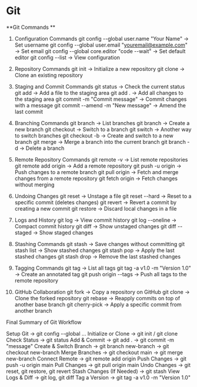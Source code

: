 # Git
 **Git Commands **

1. Configuration Commands
git config --global user.name "Your Name" → Set username
git config --global user.email "youremail@example.com" → Set email
git config --global core.editor "code --wait" → Set default editor
git config --list → View configuration

2. Repository Commands
git init → Initialize a new repository
git clone <repo-url> → Clone an existing repository

3. Staging and Commit Commands
git status → Check the current status
git add <file> → Add a file to the staging area
git add . → Add all changes to the staging area
git commit -m "Commit message" → Commit changes with a message
git commit --amend -m "New message" → Amend the last commit

4. Branching Commands
git branch → List branches
git branch <branch-name> → Create a new branch
git checkout <branch-name> → Switch to a branch
git switch <branch-name> → Another way to switch branches
git checkout -b <branch-name> → Create and switch to a new branch
git merge <branch-name> → Merge a branch into the current branch
git branch -d <branch-name> → Delete a branch

5. Remote Repository Commands
git remote -v → List remote repositories
git remote add origin <repo-url> → Add a remote repository
git push -u origin <branch-name> → Push changes to a remote branch
git pull origin <branch-name> → Fetch and merge changes from a remote repository
git fetch origin → Fetch changes without merging

6. Undoing Changes
git reset <file> → Unstage a file
git reset --hard <commit-hash> → Reset to a specific commit (deletes changes)
git revert <commit-hash> → Revert a commit by creating a new commit
git restore <file> → Discard local changes in a file

7. Logs and History
git log → View commit history
git log --oneline → Compact commit history
git diff → Show unstaged changes
git diff --staged → Show staged changes

8. Stashing Commands
git stash → Save changes without committing
git stash list → Show stashed changes
git stash pop → Apply the last stashed changes
git stash drop → Remove the last stashed changes

9. Tagging Commands
git tag → List all tags
git tag -a v1.0 -m "Version 1.0" → Create an annotated tag
git push origin --tags → Push all tags to the remote repository

10. GitHub Collaboration
git fork → Copy a repository on GitHub
git clone <forked-repo-url> → Clone the forked repository
git rebase <branch> → Reapply commits on top of another base branch
git cherry-pick <commit-hash> → Apply a specific commit from another branch


Final Summary of Git Workflow

Setup Git → git config --global ...
Initialize or Clone → git init / git clone
Check Status → git status
Add & Commit → git add . → git commit -m "message"
Create & Switch Branch → git branch new-branch → git checkout new-branch
Merge Branches → git checkout main → git merge new-branch
Connect Remote → git remote add origin <repo-url>
Push Changes → git push -u origin main
Pull Changes → git pull origin main
Undo Changes → git reset, git restore, git revert
Stash Changes (If Needed) → git stash
View Logs & Diff → git log, git diff
Tag a Version → git tag -a v1.0 -m "Version 1.0"
